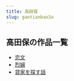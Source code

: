 ```yaml
---
title: 高田保
slug: gaotianbao3a
---
```


## 高田保の作品一覧

- [恋文](lianwen-ed9)
- [烈婦](liefuu-dc6)
- [貸家を探す話](daijiawotansuhu-ce2)
